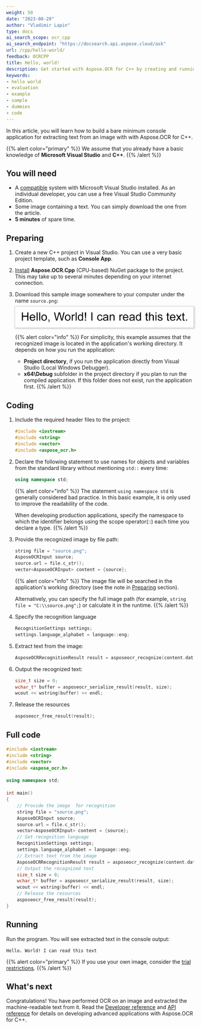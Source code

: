 ```yaml
---
weight: 50
date: "2023-08-29"
author: "Vladimir Lapin"
type: docs
ai_search_scope: ocr_cpp
ai_search_endpoint: "https://docsearch.api.aspose.cloud/ask"
url: /cpp/hello-world/
feedback: OCRCPP
title: Hello, world!
description: Get started with Aspose.OCR for C++ by creating and running a bare minimum example.
keywords:
- hello world
- evaluation
- example
- sample
- dummies
- code
---
```


In this article, you will learn how to build a bare minimum console application for extracting text from an image with with Aspose.OCR for C++.

{{% alert color="primary" %}} 
We assume that you already have a basic knowledge of **Microsoft Visual Studio** and **C++**.
{{% /alert %}} 

## You will need

- A [compatible](/ocr/cpp/system-requirements/) system with Microsoft Visual Studio installed. As an individual developer, you can use a free Visual Studio Community Edition.
- Some image containing a text. You can simply download the one from the article.
- **5 minutes** of spare time.

## Preparing

1. Create a new C++ project in Visual Studio. You can use a very basic project template, such as **Console App**.
2. [Install](/ocr/cpp/installation/) **Aspose.OCR.Cpp** (CPU-based) NuGet package to the project. This may take up to several minutes depending on your internet connection.
3. Download this sample image somewhere to your computer under the name `source.png`:  
   <img src="source.png" alt="Source image" style="box-shadow: 1px 1px 4px 2px rgba(0,0,0,0.2);margin-top:8px;" />  

   {{% alert color="info" %}} 
   For simplicity, this example assumes that the recognized image is located in the application's working directory. It depends on how you run the application:

   - **Project directory**, if you run the application directly from Visual Studio (Local Windows Debugger). 
   - **x64\\Debug** subfolder in the project directory if you plan to run the compiled application. If this folder does not exist, run the application first.
   {{% /alert %}} 

## Coding

1. Include the required header files to the project:
   ```cpp
   #include <iostream>
   #include <string>
   #include <vector>
   #include <aspose_ocr.h>
   ```

2. Declare the following statement to use names for objects and variables from the standard library without mentioning `std::` every time:
   ```cpp
   using namespace std;
   ```

   {{% alert color="info" %}} 
   The statement `using namespace std` is generally considered bad practice. In this basic example, it is only used to improve the readability of the code.

   When developing production applications, specify the namespace to which the identifier belongs using the scope operator(::) each time you declare a type. 
   {{% /alert %}} 

3. Provide the recognized image by file path:
   ```cpp
   string file = "source.png";
   AsposeOCRInput source;
   source.url = file.c_str();
   vector<AsposeOCRInput> content = {source};
   ```

   {{% alert color="info" %}} 
   The image file will be searched in the application's working directory (see the note in [Preparing](#preparing) section).

   Alternatively, you can specify the full image path (for example, `string file = "C:\\source.png";`) or calculate it in the runtime.
   {{% /alert %}} 

4. Specify the recognition language
   ```cpp
   RecognitionSettings settings;
   settings.language_alphabet = language::eng;
   ```

5. Extract text from the image:
   ```cpp
   AsposeOCRRecognitionResult result = asposeocr_recognize(content.data(), content.size(), settings);
   ```

6. Output the recognized text:
   ```cpp
   size_t size = 0;
   wchar_t* buffer = asposeocr_serialize_result(result, size);
   wcout << wstring(buffer) << endl;
   ```

7. Release the resources
   ```cpp
   asposeocr_free_result(result);
   ```


## Full code

```cpp
#include <iostream>
#include <string>
#include <vector>
#include <aspose_ocr.h>

using namespace std;

int main()
{
	// Provide the image  for recognition
	string file = "source.png";
	AsposeOCRInput source;
	source.url = file.c_str();
	vector<AsposeOCRInput> content = {source};
	// Set recognition language
	RecognitionSettings settings;
	settings.language_alphabet = language::eng;
	// Extract text from the image
	AsposeOCRRecognitionResult result = asposeocr_recognize(content.data(), content.size(), settings);
	// Output the recognized text
	size_t size = 0;
	wchar_t* buffer = asposeocr_serialize_result(result, size);
	wcout << wstring(buffer) << endl;
	// Release the resources
	asposeocr_free_result(result);
}
```

## Running

Run the program. You will see extracted text in the console output:

```
Hello. World! I can read this text
```

{{% alert color="primary" %}} 
If you use your own image, consider the [trial restrictions](/ocr/cpp/licensing/).
{{% /alert %}} 

## What's next

Congratulations! You have performed OCR on an image and extracted the machine-readable text from it. Read the [Developer reference](/ocr/cpp/developer-reference/) and [API reference](https://reference.aspose.com/ocr/cpp/) for details on developing advanced applications with Aspose.OCR for C++.
